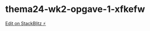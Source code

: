 # thema24-wk2-opgave-1-xfkefw

[Edit on StackBlitz ⚡️](https://stackblitz.com/edit/thema24-wk2-opgave-1-xfkefw)